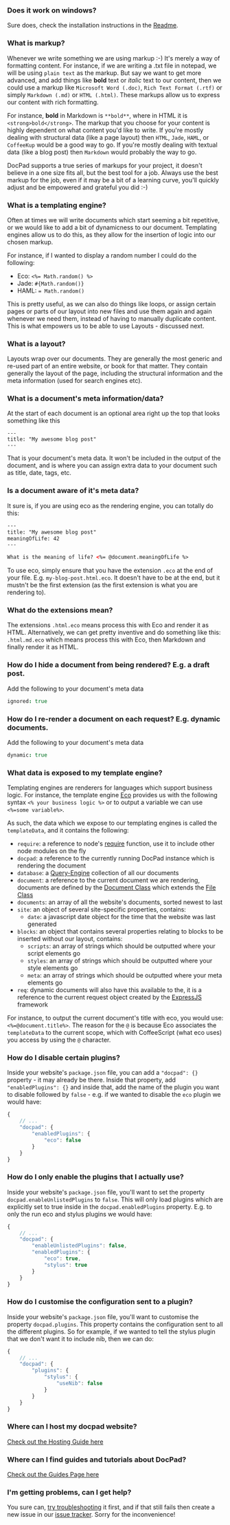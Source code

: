 ### Does it work on windows?
Sure does, check the installation instructions in the [Readme](https://github.com/bevry/docpad).


### What is markup?
Whenever we write something we are using markup :-) It's merely a way of formatting content. For instance, if we are writing a .txt file in notepad, we will be using `plain text` as the markup. But say we want to get more advanced, and add things like **bold** text or _italic_ text to our content, then we could use a markup like `Microsoft Word (.doc)`, `Rich Text Format (.rtf)` or simply `Markdown (.md)` or `HTML (.html)`. These markups allow us to express our content with rich formatting.

For instance, **bold** in Markdown is `**bold**`, where in HTML it is `<strong>bold</strong>`. The markup that you choose for your content is highly dependent on what content you'd like to write. If you're mostly dealing with structural data (like a page layout) then `HTML`, `Jade`, `HAML`, or `CoffeeKup` would be a good way to go. If you're mostly dealing with textual data (like a blog post) then `Markdown` would probably the way to go.

DocPad supports a true series of markups for your project, it doesn't believe in a one size fits all, but the best tool for a job. Always use the best markup for the job, even if it may be a bit of a learning curve, you'll quickly adjust and be empowered and grateful you did :-)


### What is a templating engine?
Often at times we will write documents which start seeming a bit repetitive, or we would like to add a bit of dynamicness to our document. Templating engines allow us to do this, as they allow for the insertion of logic into our chosen markup.

For instance, if I wanted to display a random number I could do the following:

- Eco: `<%= Math.random() %>`
- Jade: `#{Math.random()}`
- HAML: `= Math.random()`

This is pretty useful, as we can also do things like loops, or assign certain pages or parts of our layout into new files and use them again and again whenever we need them, instead of having to manually duplicate content. This is what empowers us to be able to use Layouts - discussed next.


### What is a layout?
Layouts wrap over our documents. They are generally the most generic and re-used part of an entire website, or book for that matter. They contain generally the layout of the page, including the structural information and the meta information (used for search engines etc).


### What is a document's meta information/data?
At the start of each document is an optional area right up the top that looks something like this

```
---
title: "My awesome blog post"
---
```

That is your document's meta data. It won't be included in the output of the document, and is where you can assign extra data to your document such as title, date, tags, etc.


### Is a document aware of it's meta data?
It sure is, if you are using eco as the rendering engine, you can totally do this:

``` html
---
title: "My awesome blog post"
meaningOfLife: 42
---

What is the meaning of life? <%= @document.meaningOfLife %>
```

To use eco, simply ensure that you have the extension `.eco` at the end of your file. E.g. `my-blog-post.html.eco`. It doesn't have to be at the end, but it mustn't be the first extension (as the first extension is what you are rendering to).


### What do the extensions mean?
The extensions `.html.eco` means process this with Eco and render it as HTML. Alternatively, we can get pretty inventive and do something like this: `.html.md.eco` which means process this with Eco, then Markdown and finally render it as HTML.


### How do I hide a document from being rendered? E.g. a draft post.
Add the following to your document's meta data

``` coffee
ignored: true
```


### How do I re-render a document on each request? E.g. dynamic documents.
Add the following to your document's meta data

``` coffee
dynamic: true
```


### What data is exposed to my template engine?
Templating engines are renderers for languages which support business logic. For instance, the template engine [Eco](https://github.com/sstephenson/eco) provides us with the following syntax `<% your business logic %>` or to output a variable we can use `<%=some variable%>`.

As such, the data which we expose to our templating engines is called the `templateData`, and it contains the following:

- `require`: a reference to node's [require](http://nodejs.org/api/globals.html#globals_require) function, use it to include other node modules on the fly
- `docpad`: a reference to the currently running DocPad instance which is rendering the document
- `database`: a [Query-Engine](https://github.com/bevry/query-engine) collection of all our documents
- `document`: a reference to the current document we are rendering, documents are defined by the [Document Class](https://github.com/bevry/docpad/blob/master/lib/models/document.coffee) which extends the [File Class](https://github.com/bevry/docpad/blob/master/lib/models/file.coffee)
- `documents`: an array of all the website's documents, sorted newest to last
- `site`: an object of several site-specific properties, contains:
    - `date`: a javascript date object for the time that the website was last generated
- `blocks`: an object that contains several properties relating to blocks to be inserted without our layout, contains:
    - `scripts`: an array of strings which should be outputted where your script elements go
    - `styles`: an array of strings which should be outputted where your style elements go
    - `meta`: an array of strings which should be outputted where your meta elements go
- `req`: dynamic documents will also have this available to the, it is a reference to the current request object created by the [ExpressJS](http://expressjs.com/) framework

For instance, to output the current document's title with eco, you would use: `<%=@document.title%>`. The reason for the `@` is because Eco associates the `templateData` to the current scope, which with CoffeeScript (what eco uses) you access by using the `@` character.


### How do I disable certain plugins?
Inside your website's `package.json` file, you can add a `"docpad": {}` property - it may already be there. Inside that property, add `"enabledPlugins": {}` and inside that, add the name of the plugin you want to disable followed by `false` - e.g. if we wanted to disable the `eco` plugin we would have:

``` javascript
{
	// ...
	"docpad": {
		"enabledPlugins": {
			"eco": false
		}
	}
}
```


### How do I only enable the plugins that I actually use?
Inside your website's `package.json` file, you'll want to set the property `docpad.enableUnlistedPlugins` to `false`. This will only load plugins which are explicitly set to true inside in the `docpad.enabledPlugins` property. E.g. to only the run eco and stylus plugins we would have:

``` javascript
{
	// ...
	"docpad": {
		"enableUnlistedPlugins": false,
		"enabledPlugins": {
			"eco": true,
			"stylus": true
		}
	}
}
```


### How do I customise the configuration sent to a plugin?
Inside your website's `package.json` file, you'll want to customise the property `docpad.plugins`. This property contains the configuration sent to all the different plugins. So for example, if we wanted to tell the stylus plugin that we don't want it to include nib, then we can do:

``` javascript
{
	// ...
	"docpad": {
		"plugins": {
			"stylus": {
				"useNib": false
			}
		}
	}
}
```


### Where can I host my docpad website?
[Check out the Hosting Guide here](https://github.com/bevry/docpad/wiki/Hosting)


### Where can I find guides and tutorials about DocPad?
[Check out the Guides Page here](https://github.com/bevry/docpad/wiki/Guides)


### I'm getting problems, can I get help?
You sure can, [try troubleshooting](https://github.com/bevry/docpad/wiki/Troubleshooting) it first, and if that still fails then create a new issue in our [issue tracker](https://github.com/bevry/docpad/issues). Sorry for the inconvenience!